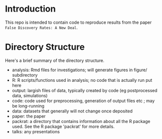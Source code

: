 # Introduction

This repo is intended to contain code to reproduce results
from the paper `False Discovery Rates: A New Deal`. 



# Directory Structure


Here's a brief summary of the directory structure.
- analysis: Rmd files for investigations; will generate figures in figure/ subdirectory
- R: R scripts/functions used in analysis; no code that is actually run put here
- output: largish files of data, typically created by code (eg postprocessed data, simulations)
- code: code used for preprocessing, generation of output files etc ; may be long-running
- data: datasets that generally will not change once deposited
- paper: the paper
- packrat: a directory that contains information about all the R package used.
See the R package 'packrat' for more details.
- talks: any presentations
